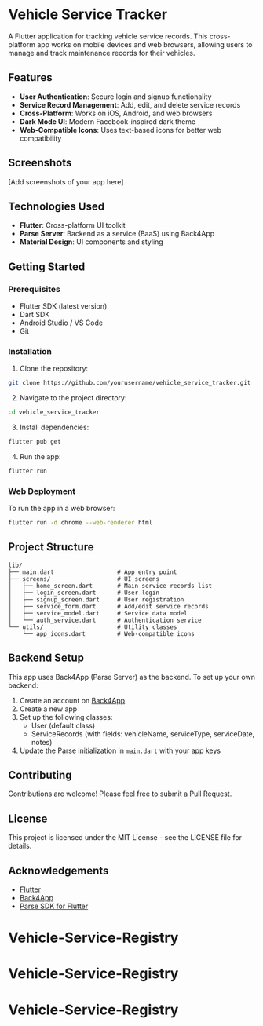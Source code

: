 # Vehicle Service Tracker

A Flutter application for tracking vehicle service records. This cross-platform app works on mobile devices and web browsers, allowing users to manage and track maintenance records for their vehicles.

## Features

- **User Authentication**: Secure login and signup functionality
- **Service Record Management**: Add, edit, and delete service records
- **Cross-Platform**: Works on iOS, Android, and web browsers
- **Dark Mode UI**: Modern Facebook-inspired dark theme
- **Web-Compatible Icons**: Uses text-based icons for better web compatibility

## Screenshots

[Add screenshots of your app here]

## Technologies Used

- **Flutter**: Cross-platform UI toolkit
- **Parse Server**: Backend as a service (BaaS) using Back4App
- **Material Design**: UI components and styling

## Getting Started

### Prerequisites

- Flutter SDK (latest version)
- Dart SDK
- Android Studio / VS Code
- Git

### Installation

1. Clone the repository:
```bash
git clone https://github.com/yourusername/vehicle_service_tracker.git
```

2. Navigate to the project directory:
```bash
cd vehicle_service_tracker
```

3. Install dependencies:
```bash
flutter pub get
```

4. Run the app:
```bash
flutter run
```

### Web Deployment

To run the app in a web browser:

```bash
flutter run -d chrome --web-renderer html
```

## Project Structure

```
lib/
├── main.dart                  # App entry point
├── screens/                   # UI screens
│   ├── home_screen.dart       # Main service records list
│   ├── login_screen.dart      # User login
│   ├── signup_screen.dart     # User registration
│   ├── service_form.dart      # Add/edit service records
│   ├── service_model.dart     # Service data model
│   └── auth_service.dart      # Authentication service
└── utils/                     # Utility classes
    └── app_icons.dart         # Web-compatible icons
```

## Backend Setup

This app uses Back4App (Parse Server) as the backend. To set up your own backend:

1. Create an account on [Back4App](https://www.back4app.com/)
2. Create a new app
3. Set up the following classes:
   - User (default class)
   - ServiceRecords (with fields: vehicleName, serviceType, serviceDate, notes)
4. Update the Parse initialization in `main.dart` with your app keys

## Contributing

Contributions are welcome! Please feel free to submit a Pull Request.

## License

This project is licensed under the MIT License - see the LICENSE file for details.

## Acknowledgements

- [Flutter](https://flutter.dev/)
- [Back4App](https://www.back4app.com/)
- [Parse SDK for Flutter](https://pub.dev/packages/parse_server_sdk_flutter)
# Vehicle-Service-Registry
# Vehicle-Service-Registry
# Vehicle-Service-Registry
